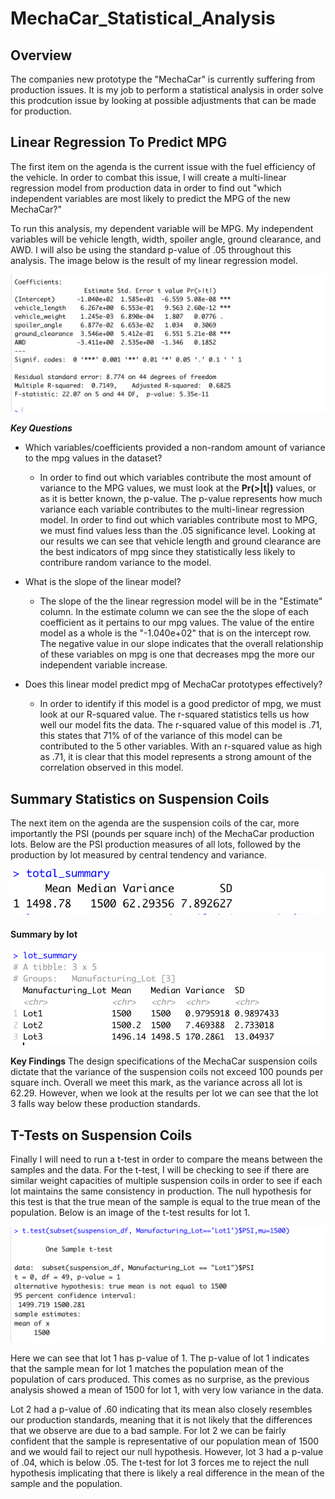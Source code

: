 # MechaCar_Statistical_Analysis

## Overview 
The companies new prototype the "MechaCar" is currently suffering from production issues. It is my job to perform a statistical analysis in order solve this prodcution issue by looking at possible adjustments that can be made for production.

## Linear Regression To Predict MPG

The first item on the agenda is the current issue with the fuel efficiency of the vehicle. In order to combat this issue, I will create a multi-linear regression model from production data in order to find out "which independent variables are most likely to predict the MPG of the new MechaCar?" 

To run this analysis, my dependent variable will be MPG. My independent variables will be vehicle length, width, spoiler angle, ground clearance, and AWD. I will also be using the standard p-value of .05 throughout this analysis. The image below is the result of my linear regression model. 

![](images/Mechacar_summary.png)

***Key Questions***

- Which variables/coefficients provided a non-random amount of variance to the mpg values in the dataset?
  - In order to find out which variables contribute the most amount of variance to the MPG values, we must look at the **Pr(>|t|)** values, or as it is better known, the p-value. The p-value represents how much variance each variable contributes to the multi-linear regression model. In order to find out which variables contribute most to MPG, we must find values less than the .05 significance level. Looking at our results we can see that vehicle length and ground clearance are the best indicators of mpg since they statistically less likely to contribure random variance to the model.

- What is the slope of the linear model?
  - The slope of the the linear regression model will be in the "Estimate" column. In the estimate column we can see the the slope of each coefficient as it pertains to our mpg values. The value of the entire model as a whole is the "-1.040e+02" that is on the intercept row. The negative value in our slope indicates that the overall relationship of these variables on mpg is one that decreases mpg the more our independent variable increase.

- Does this linear model predict mpg of MechaCar prototypes effectively?
  - In order to identify if this model is a good predictor of mpg, we must look at our R-squared value. The r-squared statistics tells us how well our model fits the data. The r-squared value of this model is .71, this states that 71% of of the variance of this model can be contributed to the 5 other variables. With an r-squared value as high as .71, it is clear that this model represents a strong amount of the correlation observed in this model.

## Summary Statistics on Suspension Coils

The next item on the agenda are the suspension coils of the car, more importantly the PSI (pounds per square inch) of the MechaCar production lots. Below are the PSI production measures of all lots, followed by the production by lot measured by central tendency and variance.

![](images/lot_total.png)

#### Summary by lot
![](images/lot_df.png)

**Key Findings**
The design specifications of the MechaCar suspension coils dictate that the variance of the suspension coils not exceed 100 pounds per square inch. Overall we meet this mark, as the variance across all lot is 62.29. However, when we look at the results per lot we can see that the lot 3 falls way below these production standards.

## T-Tests on Suspension Coils

Finally I will need to run a t-test in order to compare the means between the samples and the data. For the t-test, I will be checking to see if there are similar weight capacities of multiple suspension coils in order to see if each lot maintains the same consistency in production. The null hypothesis for this test is that the true mean of the sample is equal to the true mean of the population. Below is an image of the t-test results for lot 1.

![](images/t-test_lot1.png)

Here we can see that lot 1 has p-value of 1. The p-value of lot 1 indicates that the sample mean for lot 1 matches the population mean of the population of cars produced. This comes as no surprise, as the previous analysis showed a mean of 1500 for lot 1, with very low variance in the data.

Lot 2 had a p-value of .60 indicating that its mean also closely resembles our production standards, meaning that it is not likely that the differences that we observe are due to a bad sample. For lot 2 we can be fairly confident that the sample is representative of our population mean of 1500 and we would fail to reject our null hypothesis. However, lot 3 had a p-value of .04, which is below .05. The t-test for lot 3 forces me to reject the null hypothesis implicating that there is likely a real difference in the mean of the sample and the population.
